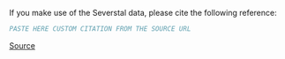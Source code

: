 If you make use of the Severstal data, please cite the following reference:

``` bibtex
PASTE HERE CUSTOM CITATION FROM THE SOURCE URL
```

[Source](https://www.kaggle.com/competitions/severstal-steel-defect-detection/overview)